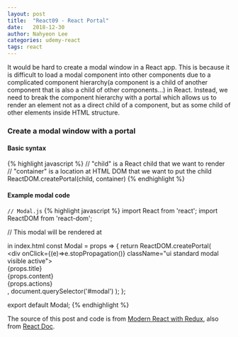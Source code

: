 ```yaml
---
layout: post
title:  "React09 - React Portal"
date:   2018-12-30
author: Nahyeon Lee
categories: udemy-react
tags: react
---
```

It would be hard to create a modal window in a React app. This is because it is difficult to load a modal component into other components due to a complicated component hierarchy(a component is a child of another component that is also a child of other components...) in React. Instead, we need to break the component hierarchy with a portal which allows us to render an element not as a direct child of a component, but as some child of other elements inside HTML structure.

### Create a modal window with a portal

#### Basic syntax
{% highlight javascript  %}
// "child" is a React child that we want to render
// "container" is a location at HTML DOM that we want to put the child
ReactDOM.createPortal(child, container) 
{% endhighlight %}

#### Example modal code
`// Modal.js`
{% highlight javascript  %}
import React from 'react';
import ReactDOM from 'react-dom';

// This modal will be rendered at <div id="modal"></div> in index.html
const Modal = props => {
    return ReactDOM.createPortal(
        <div onClick={props.onDismiss} 
            className="ui dimmer modals visible active">
            <div onClick={(e)=>e.stopPropagation()}
                className="ui standard modal visible active">
                <div className="header">{props.title}</div>
                <div className="content">
                    {props.content}
                </div>
                <div className="actions">
                    {props.actions}
                </div>
            </div>
        </div>,
        document.querySelector('#modal')
    );
};

export default Modal;
{% endhighlight %}

The source of this post and code is from [Modern React with Redux][udemy-react], also from [React Doc][react-doc].

[udemy-react]: https://www.udemy.com/react-redux/
[react-doc]: https://reactjs.org/docs/portals.html